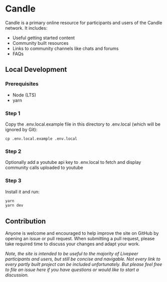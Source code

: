 # Candle

Candle is a primary online resource for participants and users of the
Candle network. It includes:

- Useful getting started content
- Community built resources
- Links to community channels like chats and forums
- FAQs

## Local Development

### Prerequisites

- Node (LTS)
- yarn

### Step 1

Copy the .env.local.example file in this directory to .env.local (which will be
ignored by Git):

`cp .env.local.example .env.local`

### Step 2

Optionally add a youtube api key to .env.local to fetch and display community
calls uploaded to youtube

### Step 3

Install it and run:

```bash
yarn
yarn dev
```

## Contribution

Anyone is welcome and encouraged to help improve the site on GitHub by opening
an issue or pull request. When submitting a pull request, please take required
time to discuss your changes and adapt your work.

_Note, the site is intended to be useful to the majority of Livepeer
participants and users, but still be concise and navigable. Not every link to
every partly built project can be included unfortunately. But please feel free
to file an issue here if you have questions or would like to start a
discussion._
